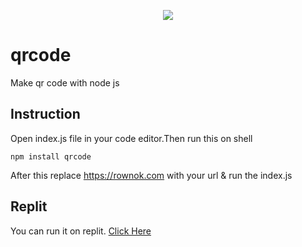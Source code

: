 <p align="center">
<img src="https://user-images.githubusercontent.com/116538785/216232331-9414fc36-ca15-4b24-acc5-c7ed6de1131f.png">
</p>

# qrcode
Make qr code with node js

## Instruction
Open index.js file in your code editor.Then run this on shell
``` shell script
npm install qrcode
```
After this replace https://rownok.com with your url & run the index.js
## Replit

You can run it on replit.
<a href="https://replit.com/@rownok860/qrcode?v=1">Click Here </a>
